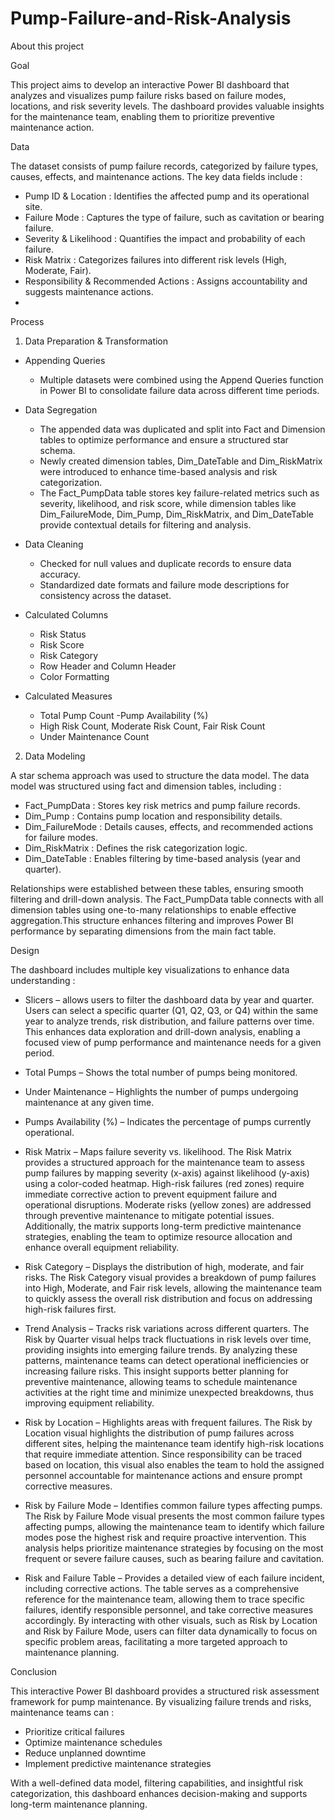# Pump-Failure-and-Risk-Analysis

About this project

Goal

This project aims to develop an interactive Power BI dashboard that analyzes and visualizes pump failure risks based on failure modes, locations, and risk severity levels. The dashboard provides valuable insights for the maintenance team, enabling them to prioritize preventive maintenance action.

Data

The dataset consists of pump failure records, categorized by failure types, causes, effects, and maintenance actions. The key data fields include :
- Pump ID & Location : Identifies the affected pump and its operational site.
- Failure Mode : Captures the type of failure, such as cavitation or bearing failure.
- Severity & Likelihood : Quantifies the impact and probability of each failure.
- Risk Matrix : Categorizes failures into different risk levels (High, Moderate, Fair).
- Responsibility & Recommended Actions : Assigns accountability and suggests maintenance actions.
- 
Process

1. Data Preparation & Transformation

- Appending Queries
  - Multiple datasets were combined using the Append Queries function in Power BI to consolidate failure data across different time periods.

- Data Segregation
  - The appended data was duplicated and split into Fact and Dimension tables to optimize performance and ensure a structured star schema.
  - Newly created dimension tables, Dim_DateTable and Dim_RiskMatrix were introduced to enhance time-based analysis and risk categorization.
  - The Fact_PumpData table stores key failure-related metrics such as severity, likelihood, and risk score, while dimension tables like Dim_FailureMode, Dim_Pump, Dim_RiskMatrix, and Dim_DateTable provide contextual details for filtering and analysis.

- Data Cleaning
  - Checked for null values and duplicate records to ensure data accuracy.
  - Standardized date formats and failure mode descriptions for consistency across the dataset.

- Calculated Columns
  - Risk Status
  - Risk Score
  - Risk Category
  - Row Header and Column Header
  - Color Formatting

- Calculated Measures
  - Total Pump Count
  -Pump Availability (%)
  - High Risk Count, Moderate Risk Count, Fair Risk Count
  - Under Maintenance Count

2. Data Modeling

A star schema approach was used to structure the data model. The data model was structured using fact and dimension tables, including :

- Fact_PumpData : Stores key risk metrics and pump failure records.
- Dim_Pump : Contains pump location and responsibility details.
- Dim_FailureMode : Details causes, effects, and recommended actions for failure modes.
- Dim_RiskMatrix : Defines the risk categorization logic.
- Dim_DateTable : Enables filtering by time-based analysis (year and quarter).

Relationships were established between these tables, ensuring smooth filtering and drill-down analysis. The Fact_PumpData table connects with all dimension tables using one-to-many relationships to enable effective aggregation.This structure enhances filtering and improves Power BI performance by separating dimensions from the main fact table.

Design

The dashboard includes multiple key visualizations to enhance data understanding :

- Slicers – allows users to filter the dashboard data by year and quarter. Users can select a specific quarter (Q1, Q2, Q3, or Q4) within the same year to analyze trends, risk distribution, and failure patterns over time. This enhances data exploration and drill-down analysis, enabling a focused view of pump performance and maintenance needs for a given period.
  
- Total Pumps – Shows the total number of pumps being monitored.
  
- Under Maintenance – Highlights the number of pumps undergoing maintenance at any given time.
  
- Pumps Availability (%) – Indicates the percentage of pumps currently operational.
  
- Risk Matrix – Maps failure severity vs. likelihood. The Risk Matrix provides a structured approach for the maintenance team to assess pump failures by mapping severity (x-axis) against likelihood (y-axis) using a color-coded heatmap. High-risk failures (red zones) require immediate corrective action to prevent equipment failure and operational disruptions. Moderate risks (yellow zones) are addressed through preventive maintenance to mitigate potential issues. Additionally, the matrix supports long-term predictive maintenance strategies, enabling the team to optimize resource allocation and enhance overall equipment reliability.
  
- Risk Category – Displays the distribution of high, moderate, and fair risks. The Risk Category visual provides a breakdown of pump failures into High, Moderate, and Fair risk levels, allowing the maintenance team to quickly assess the overall risk distribution and focus on addressing high-risk failures first.
  
- Trend Analysis – Tracks risk variations across different quarters. The Risk by Quarter visual helps track fluctuations in risk levels over time, providing insights into emerging failure trends. By analyzing these patterns, maintenance teams can detect operational inefficiencies or increasing failure risks. This insight supports better planning for preventive maintenance, allowing teams to schedule maintenance activities at the right time and minimize unexpected breakdowns, thus improving equipment reliability.
  
- Risk by Location – Highlights areas with frequent failures. The Risk by Location visual highlights the distribution of pump failures across different sites, helping the maintenance team identify high-risk locations that require immediate attention. Since responsibility can be traced based on location, this visual also enables the team to hold the assigned personnel accountable for maintenance actions and ensure prompt corrective measures.

- Risk by Failure Mode – Identifies common failure types affecting pumps. The Risk by Failure Mode visual presents the most common failure types affecting pumps, allowing the maintenance team to identify which failure modes pose the highest risk and require proactive intervention. This analysis helps prioritize maintenance strategies by focusing on the most frequent or severe failure causes, such as bearing failure and cavitation.

- Risk and Failure Table – Provides a detailed view of each failure incident, including corrective actions. The table serves as a comprehensive reference for the maintenance team, allowing them to trace specific failures, identify responsible personnel, and take corrective measures accordingly. By interacting with other visuals, such as Risk by Location and Risk by Failure Mode, users can filter data dynamically to focus on specific problem areas, facilitating a more targeted approach to maintenance planning.

Conclusion

This interactive Power BI dashboard provides a structured risk assessment framework for pump maintenance. By visualizing failure trends and risks, maintenance teams can :
- Prioritize critical failures
- Optimize maintenance schedules
- Reduce unplanned downtime
- Implement predictive maintenance strategies

With a well-defined data model, filtering capabilities, and insightful risk categorization, this dashboard enhances decision-making and supports long-term maintenance planning.
